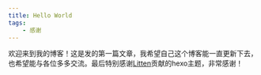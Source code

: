 ```yaml
---
title: Hello World
tags:
	- 感谢
---
```

欢迎来到我的博客！这是发的第一篇文章，我希望自己这个博客能一直更新下去，也希望能与各位多多交流。最后特别感谢[Litten](http://litten.me/)贡献的hexo主题，非常感谢！
